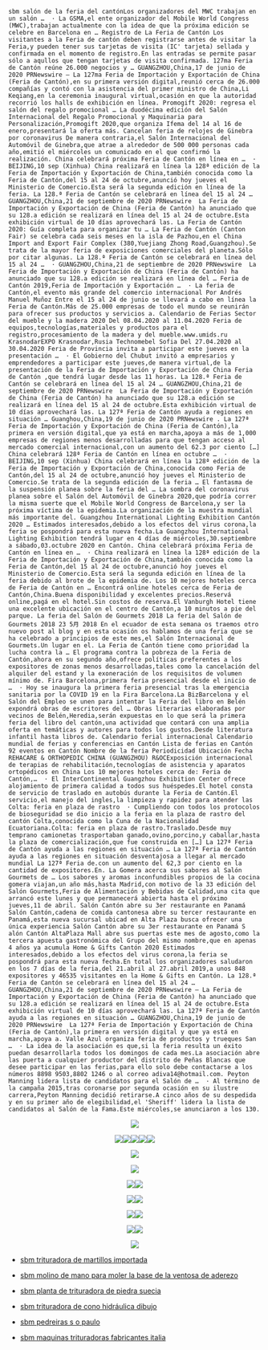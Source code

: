 
```
sbm salón de la feria del cantónLos organizadores del MWC trabajan en un salón …  · La GSMA,el ente organizador del Mobile World Congress (MWC),trabajan actualmente con la idea de que la próxima edición se celebre en Barcelona en … Registro de La Feria de Cantón Los visitantes a la Feria de cantón deben registrarse antes de visitar la Feria,y pueden tener sus tarjetas de visita (IC' tarjeta) sellada y confirmada en el momento de registro.En las entradas se permite pasar sólo a aqullos que tengan tarjetas de visita confirmada. 127ma Feria de Cantón reúne 26.000 negocios y … GUANGZHOU,China,17 de junio de 2020 PRNewswire — La 127ma Feria de Importación y Exportación de China (Feria de Cantón),en su primera versión digital,reunió cerca de 26.000 compañías y contó con la asistencia del primer ministro de China,Li Keqiang,en la ceremonia inaugural virtual,ocasión en que la autoridad recorrió los halls de exhibición en línea. Promogift 2020: regresa el salón del regalo promocional … La duodécima edición del Salón Internacional del Regalo Promocional y Maquinaria para Personalización,Promogift 2020,que organiza Ifema del 14 al 16 de enero,presentará la oferta más. Cancelan feria de relojes de Ginebra por coronavirus De manera contraria,el Salón Internacional del Automóvil de Ginebra,que atrae a alrededor de 500 000 personas cada año,emitió el miércoles un comunicado en el que confirmó la realización. China celebrará próxima Feria de Cantón en línea en …  · BEIJING,10 sep (Xinhua) China realizará en línea la 128ª edición de la Feria de Importación y Exportación de China,también conocida como la Feria de Cantón,del 15 al 24 de octubre,anunció hoy jueves el Ministerio de Comercio.Esta será la segunda edición en línea de la feria. La 128.ª Feria de Cantón se celebrará en línea del 15 al 24 … GUANGZHOU,China,21 de septiembre de 2020 PRNewswire  La Feria de Importación y Exportación de China (Feria de Cantón) ha anunciado que su 128.a edición se realizará en línea del 15 al 24 de octubre.Esta exhibición virtual de 10 días aprovechará las. La Feria de Cantón 2020: Guía completa para organizar tu … La Feria de Cantón (Canton Fair) se celebra cada seis meses en la isla de Pazhou,en el China Import and Export Fair Complex (380,Yuejiang Zhong Road,Guangzhou).Se trata de la mayor feria de exposiciones comerciales del planeta.Sólo por citar algunas. La 128.ª Feria de Cantón se celebrará en línea del 15 al 24 …  · GUANGZHOU,China,21 de septiembre de 2020 PRNewswire  La Feria de Importación y Exportación de China (Feria de Cantón) ha anunciado que su 128.a edición se realizará en línea del … Feria de Cantón 2019,Feria de Importación y Exportación …  · La feria de Cantón,el evento más grande del comercio internacional Por Andrés Manuel Muñoz Entre el 15 al 24 de junio se llevará a cabo en línea la Feria de Cantón.Más de 25.000 empresas de todo el mundo se reunirán para ofrecer sus productos y servicios a. Calendario de Ferias Sector del mueble y la madera 2020 Del 08.04.2020 al 11.04.2020 Feria de equipos,tecnologías,materiales y productos para el registro,procesamiento de la madera y del mueble.www.umids.ru KrasnodarEXPO Krasnodar,Rusia Technomebel Sofia Del 27.04.2020 al 30.04.2020 Feria de Provincia invita a participar este jueves en la presentación …  · El Gobierno del Chubut invitó a empresarios y emprendedores a participar este jueves,de manera virtual,de la presentación de la Feria de Importación y Exportación de China Feria de Cantón ,que tendrá lugar desde las 11 horas. La 128.ª Feria de Cantón se celebrará en línea del 15 al 24 … GUANGZHOU,China,21 de septiembre de 2020 PRNewswire  La Feria de Importación y Exportación de China (Feria de Cantón) ha anunciado que su 128.a edición se realizará en línea del 15 al 24 de octubre.Esta exhibición virtual de 10 días aprovechará las. La 127ª Feria de Cantón ayuda a regiones en situación … Guanghou,China,19 de junio de 2020 PRNewswire . La 127ª Feria de Importación y Exportación de China (Feria de Cantón),la primera en versión digital,que ya está en marcha,apoya a más de 1,000 empresas de regiones menos desarrolladas para que tengan acceso al mercado comercial internacional,con un aumento del 62.3 por ciento […] China celebrará 128ª Feria de Cantón en línea en octubre …  · BEIJING,10 sep (Xinhua) China celebrará en línea la 128ª edición de la Feria de Importación y Exportación de China,conocida como Feria de Cantón,del 15 al 24 de octubre,anunció hoy jueves el Ministerio de Comercio.Se trata de la segunda edición de la feria … El fantasma de la suspensión planea sobre la feria del … La sombra del coronavirus planea sobre el Salón del Automóvil de Ginebra 2020,que podría correr la misma suerte que el Mobile World Congress de Barcelona,y ser la próxima víctima de la epidemia.La organización de la muestra mundial más importante del. Guangzhou International Lighting Exhibition Cantón 2020 … Estimados interesados,debido a los efectos del virus corona,la feria se pospondrá para esta nueva fecha.La Guangzhou International Lighting Exhibition tendrá lugar en 4 días de miércoles,30.septiembre a sábado,03.octubre 2020 en Cantón. China celebrará próxima Feria de Cantón en línea en …  · China realizará en línea la 128ª edición de la Feria de Importación y Exportación de China,también conocida como la Feria de Cantón,del 15 al 24 de octubre,anunció hoy jueves el Ministerio de Comercio.Esta será la segunda edición en línea de la feria debido al brote de la epidemia de. Los 10 mejores hoteles cerca de Feria de Cantón en … Encontrá online hoteles cerca de Feria de Cantón,China.Buena disponibilidad y excelentes precios.Reservá online,pagá en el hotel.Sin costos de reserva.El Vanburgh Hotel tiene una excelente ubicación en el centro de Cantón,a 10 minutos a pie del parque. La feria del Salón de Gourmets 2018 La feria del Salón de Gourmets 2018 23 5月 2018 En el ecuador de esta semana os traemos otro nuevo post al blog y en esta ocasión os hablamos de una feria que se ha celebrado a principios de este mes,el Salón Internacional de Gourmets.Un lugar en el. La Feria de Cantón tiene como prioridad la lucha contra la … El programa contra la pobreza de la Feria de Cantón,ahora en su segundo año,ofrece políticas preferentes a los expositores de zonas menos desarrolladas,tales como la cancelación del alquiler del estand y la exoneración de los requisitos de volumen mínimo de. Fira Barcelona,primera feria presencial desde el inicio de …  · Hoy se inaugura la primera feria presencial tras la emergencia sanitaria por la COVID 19 en la Fira Barcelona.La BizBarcelona y el Salón del Empleo se unen para intentar la Feria del libro en Belén expondrá obras de escritores del … Obras literarias elaboradas por vecinos de Belén,Heredia,serán expuestas en lo que será la primera feria del libro del cantón,una actividad que contará con una amplia oferta en temáticas y autores para todos los gustos.Desde literatura infantil hasta libros de. Calendario ferial internacional Calendario mundial de ferias y conferencias en Cantón Lista de ferias en Cantón 92 eventos en Cantón Nombre de la feria Periodicidad Ubicación Fecha REHACARE & ORTHOPEDIC CHINA (GUANGZHOU) R&OCExposición internacional de terapias de rehabilitación,tecnologías de asistencia y aparatos ortopédicos en China Los 10 mejores hoteles cerca de: Feria de Cantón,…  · El InterContinental Guangzhou Exhibition Center ofrece alojamiento de primera calidad a todos sus huéspedes.El hotel consta de servicio de traslado en autobús durante la Feria de Cantón.El servicio,el manejo del ingles,la limpieza y rapidez para atender las Colta: feria en plaza de rastro  · Cumpliendo con todos los protocolos de bioseguridad se dio inicio a la feria en la plaza de rastro del cantón Colta,conocida como la Cuna de la Nacionalidad Ecuatoriana.Colta: feria en plaza de rastro.Traslado.Desde muy temprano camionetas trasportaban ganado,ovino,porcino,y caballar,hasta la plaza de comercialización,que fue construida en […] La 127ª Feria de Cantón ayuda a las regiones en situación … La 127ª Feria de Cantón ayuda a las regiones en situación desventajosa a llegar al mercado mundial La 127ª Feria de.con un aumento del 62,3 por ciento en la cantidad de expositores.En. La Gomera acerca sus sabores al Salón Gourmets de … Los sabores y aromas inconfundibles propios de la cocina gomera viajan,un año más,hasta Madrid,con motivo de la 33 edición del Salón Gourmets,Feria de Alimentación y Bebidas de Calidad,una cita que arrancó este lunes y que permanecerá abierta hasta el próximo jueves,11 de abril. Salón Cantón abre su 3er restaurante en Panamá Salón Cantón,cadena de comida cantonesa abre su tercer restaurante en Panamá,esta nueva sucursal ubicad en Alta Plaza busca ofrecer una única experiencia Salón Cantón abre su 3er restaurante en Panamá S alón Cantón AltaPlaza Mall abre sus puertas este mes de agosto,como la tercera apuesta gastronómica del Grupo del mismo nombre,que en apenas 4 años ya acumula Home & Gifts Cantón 2020 Estimados interesados,debido a los efectos del virus corona,la feria se pospondrá para esta nueva fecha.En total los organizadores saludaron en los 7 días de la feria,del 21.abril al 27.abril 2019,a unos 848 expositores y 46535 visitantes en la Home & Gifts en Cantón. La 128.ª Feria de Cantón se celebrará en línea del 15 al 24 … GUANGZHOU,China,21 de septiembre de 2020 PRNewswire — La Feria de Importación y Exportación de China (Feria de Cantón) ha anunciado que su 128.a edición se realizará en línea del 15 al 24 de octubre.Esta exhibición virtual de 10 días aprovechará las. La 127ª Feria de Cantón ayuda a las regiones en situación … GUANGZHOU,China,19 de junio de 2020 PRNewswire  La 127ª Feria de Importación y Exportación de China (Feria de Cantón),la primera en versión digital y que ya está en marcha,apoya a. Valle Azul organiza feria de productos y trueques San …  · La idea de la asociación es que,si la feria resulta un éxito puedan desarrollarla todos los domingos de cada mes.La asociación abre las puerta a cualquier productor del distrito de Peñas Blancas que desee participar en las ferias,para ello solo debe contactarse a los números 8898 9503,8802 1246 o al correo adiva14@hotmail.com. Peyton Manning lidera lista de candidatos para el Salón de …  · Al término de la campaña 2015,tras coronarse por segunda ocasión en su ilustre carrera,Peyton Manning decidió retirarse.A cinco años de su despedida y en su primer año de elegibilidad,el 'Sheriff' lidera la lista de candidatos al Salón de la Fama.Este miércoles,se anunciaron a los 130. 
```

<div align="center">

<a href="https://es-crusher.shibang-china.com/github&k=sbm+sal%C3%B3n+de+la+feria+del+cant%C3%B3n"><img src="https://static.shibang-china.com/es/crusher/logo.jpg"></a>

<a href="https://es-crusher.shibang-china.com/github&k=sbm+sal%C3%B3n+de+la+feria+del+cant%C3%B3n"><img src="https://static.shibang-china.com/es/crusher/index.jpg"></a><a href="https://es-crusher.shibang-china.com/material.htmlgithub&k=sbm+sal%C3%B3n+de+la+feria+del+cant%C3%B3n"><img src="https://static.shibang-china.com/es/crusher/material.jpg"></a><a href="https://es-crusher.shibang-china.com/application.htmlgithub&k=sbm+sal%C3%B3n+de+la+feria+del+cant%C3%B3n"><img src="https://static.shibang-china.com/es/crusher/application.jpg"></a><a href="https://es-crusher.shibang-china.com/aboutus.htmlgithub&k=sbm+sal%C3%B3n+de+la+feria+del+cant%C3%B3n"><img src="https://static.shibang-china.com/es/crusher/aboutus.jpg"></a><a href="https://es-crusher.shibang-china.com/contact.htmlgithub&k=sbm+sal%C3%B3n+de+la+feria+del+cant%C3%B3n"><img src="https://static.shibang-china.com/es/crusher/contact.jpg"></a>

<a href="https://es-crusher.shibang-china.com/github&k=sbm+sal%C3%B3n+de+la+feria+del+cant%C3%B3n"><img src="https://static.shibang-china.com/es/crusher/banner.jpg"></a>

<a href="https://swt.shibang-china.com/github&k=sbm+sal%C3%B3n+de+la+feria+del+cant%C3%B3n"><img src="https://static.shibang-china.com/es/crusher/text.jpg"></a>

<a href="https://swt.shibang-china.com/github&k=sbm+sal%C3%B3n+de+la+feria+del+cant%C3%B3n"><img src="https://static.shibang-china.com/es/crusher/chat.jpg"></a><a href="https://es-crusher.shibang-china.com/contact.htmlgithub&k=sbm+sal%C3%B3n+de+la+feria+del+cant%C3%B3n"><img src="https://static.shibang-china.com/es/crusher/message.jpg"></a>

<a href="https://es-crusher.shibang-china.com/products/pe.htmlgithub&k=sbm+sal%C3%B3n+de+la+feria+del+cant%C3%B3n"><img src="https://static.shibang-china.com/es/crusher/pe.jpg"></a><a href="https://es-crusher.shibang-china.com/products/pf.htmlgithub&k=sbm+sal%C3%B3n+de+la+feria+del+cant%C3%B3n"><img src="https://static.shibang-china.com/es/crusher/pf.jpg"></a>

<a href="https://es-crusher.shibang-china.com/products/hpt.htmlgithub&k=sbm+sal%C3%B3n+de+la+feria+del+cant%C3%B3n"><img src="https://static.shibang-china.com/es/crusher/hpt.jpg"></a><a href="https://es-crusher.shibang-china.com/products/vsi.htmlgithub&k=sbm+sal%C3%B3n+de+la+feria+del+cant%C3%B3n"><img src="https://static.shibang-china.com/es/crusher/vsi.jpg"></a>

<a href="https://es-crusher.shibang-china.com/products/klv.htmlgithub&k=sbm+sal%C3%B3n+de+la+feria+del+cant%C3%B3n"><img src="https://static.shibang-china.com/es/crusher/klv.jpg"></a><a href="https://es-crusher.shibang-china.com/products/portable.htmlgithub&k=sbm+sal%C3%B3n+de+la+feria+del+cant%C3%B3n"><img src="https://static.shibang-china.com/es/crusher/portable.jpg"></a>

<a href="https://swt.shibang-china.com/github&k=sbm+sal%C3%B3n+de+la+feria+del+cant%C3%B3n"><img src="https://static.shibang-china.com/es/crusher/case.jpg"></a>

</div>


* [sbm trituradora de martillos importada](sbm%20trituradora%20de%20martillos%20importada.md)

* [sbm molino de mano para moler la base de la ventosa de aderezo](sbm%20molino%20de%20mano%20para%20moler%20la%20base%20de%20la%20ventosa%20de%20aderezo.md)

* [sbm planta de trituradora de piedra suecia](sbm%20planta%20de%20trituradora%20de%20piedra%20suecia.md)

* [sbm trituradora de cono hidráulica dibujo](sbm%20trituradora%20de%20cono%20hidr%C3%A1ulica%20dibujo.md)

* [sbm pedreiras s o paulo](sbm%20pedreiras%20s%20o%20paulo.md)

* [sbm maquinas trituradoras fabricantes italia](sbm%20maquinas%20trituradoras%20fabricantes%20italia.md)